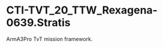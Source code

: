 CTI-TVT_20_TTW_Rexagena-0639.Stratis
====================================

ArmA3Pro TvT mission framework.
